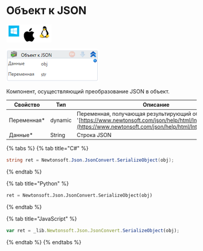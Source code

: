 # Объект к JSON

![](<../../../../.gitbook/assets/image (100) (1) (241).png>)

![](<../../../../.gitbook/assets/image (285).png>)

Компонент, осуществляющий преобразование JSON в объект.

| Свойство     | Тип     | Описание                                                                                                                                                                |
| ------------ | ------- | ----------------------------------------------------------------------------------------------------------------------------------------------------------------------- |
| Переменная\* | dynamic | Переменная, получающая результирующий объект '[https://www.newtonsoft.com/json/help/html/Introduction.htm](https://www.newtonsoft.com/json/help/html/Introduction.htm)' |
| Данные\*     | String  | Строка JSON                                                                                                                                                             |

{% tabs %}
{% tab title="C#" %}
```csharp
string ret = Newtonsoft.Json.JsonConvert.SerializeObject(obj);
```
{% endtab %}

{% tab title="Python" %}
```python
ret = Newtonsoft.Json.JsonConvert.SerializeObject(obj)
```
{% endtab %}

{% tab title="JavaScript" %}
```javascript
var ret = _lib.Newtonsoft.Json.JsonConvert.SerializeObject(obj);
```
{% endtab %}
{% endtabs %}
